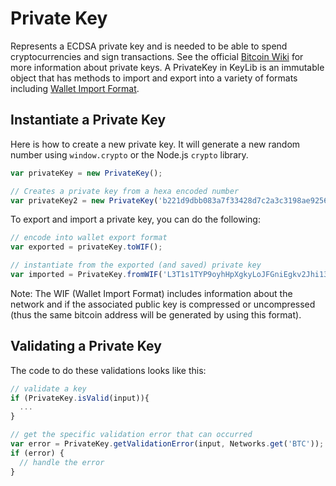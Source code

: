 # Private Key
Represents a ECDSA private key and is needed to be able to spend cryptocurrencies and sign transactions. See the official [Bitcoin Wiki](https://en.bitcoin.it/wiki/Private_key) for more information about private keys. A PrivateKey in KeyLib is an immutable object that has methods to import and export into a variety of formats including [Wallet Import Format](https://en.bitcoin.it/wiki/Wallet_import_format).

## Instantiate a Private Key
Here is how to create a new private key. It will generate a new random number using `window.crypto` or the Node.js `crypto` library.

```javascript
var privateKey = new PrivateKey();

// Creates a private key from a hexa encoded number
var privateKey2 = new PrivateKey('b221d9dbb083a7f33428d7c2a3c3198ae925614d70210e28716ccaa7cd4ddb79');
```

To export and import a private key, you can do the following:

```javascript
// encode into wallet export format
var exported = privateKey.toWIF();

// instantiate from the exported (and saved) private key
var imported = PrivateKey.fromWIF('L3T1s1TYP9oyhHpXgkyLoJFGniEgkv2Jhi138d7R2yJ9F4QdDU2m');
```

Note: The WIF (Wallet Import Format) includes information about the network and if the associated public key is compressed or uncompressed (thus the same bitcoin address will be generated by using this format).

## Validating a Private Key
The code to do these validations looks like this:

```javascript
// validate a key
if (PrivateKey.isValid(input)){
  ...
}

// get the specific validation error that can occurred
var error = PrivateKey.getValidationError(input, Networks.get('BTC'));
if (error) {
  // handle the error
}
```
